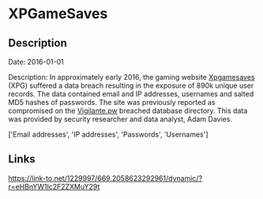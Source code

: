 # XPGameSaves

## Description

Date: 2016-01-01

Description:
In approximately early 2016, the gaming website <a href="http://www.xpgamesaves.com/" target="_blank" rel="noopener">Xpgamesaves</a> (XPG) suffered a data breach resulting in the exposure of 890k unique user records. The data contained email and IP addresses, usernames and salted MD5 hashes of passwords. The site was previously reported as compromised on the <a href="https://vigilante.pw/" target="_blank" rel="noopener">Vigilante.pw</a> breached database directory. This data was provided by security researcher and data analyst, Adam Davies.


['Email addresses', 'IP addresses', 'Passwords', 'Usernames']

## Links

https://link-to.net/1229997/669.2058623292961/dynamic/?r=eHBnYW1lc2F2ZXMuY29t